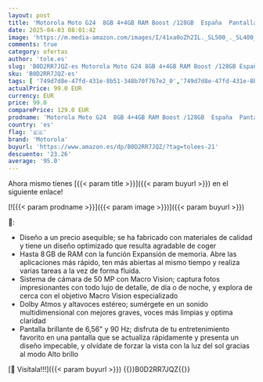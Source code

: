```yaml
---
layout: post
title: 'Motorola Moto G24  8GB 4+4GB RAM Boost /128GB  España  Pantalla HD+6 56"  Cámara Dual 50 MP + 2MP  Dolby Atmos  Android 14  5000 mAh con Carga TurboPower 15W  Incluido  Dual SIM Incluye Funda Verde'
date: 2025-04-03 08:01:42
image: 'https://m.media-amazon.com/images/I/41xa0oZh2IL._SL500_._SL400_.jpg'
comments: true
category: ofertas
author: 'tole.es'
slug: 'B0D2RR7JQZ-es Motorola Moto G24 8GB 4+4GB RAM Boost /128GB España...'
sku: 'B0D2RR7JQZ-es'
tags: [ '749d7d8e-47fd-431e-8b51-348b70f767e2_0','749d7d8e-47fd-431e-8b51-348b70f767e2_1601','749d7d8e-47fd-431e-8b51-348b70f767e2_701','749d7d8e-47fd-431e-8b51-348b70f767e2_9001','Arborist Merchandising Root','Comunicación móvil y accesorios','Electrónica','Móviles','Móviles y smartphones libres','Self Service','Special Features Stores','Wireless category page - Android smartphones','Wireless category page - Smartphones','Wireless category page - Top brands','android','motorola','🇪🇸', ]
actualPrice: 99.0 EUR
currency: EUR
price: 99.0
comparePrice: 129.0 EUR
prodname: 'Motorola Moto G24  8GB 4+4GB RAM Boost /128GB  España  Pantalla HD+6 56"  Cámara Dual 50 MP + 2MP  Dolby Atmos  Android 14  5000 mAh con Carga TurboPower 15W  Incluido  Dual SIM Incluye Funda Verde'
country: 'es'
flag: '🇪🇸'
brand: 'Motorola'
buyurl: 'https://www.amazon.es/dp/B0D2RR7JQZ/?tag=tolees-21'
descuento: '23.26'
average: '95.0'
---
```


Ahora mismo tienes [{{< param title >}}]({{< param buyurl >}}) en el siguiente enlace!

[![{{< param prodname >}}]({{< param image >}})]({{< param buyurl >}})

🔎:

- Diseño a un precio asequible; se ha fabricado con materiales de calidad y tiene un diseño optimizado que resulta agradable de coger
- Hasta 8 GB de RAM con la función Expansión de memoria. Abre las aplicaciones más rápido, ten más abiertas al mismo tiempo y realiza varias tareas a la vez de forma fluida.
- Sistema de cámara de 50 MP con Macro Vision; captura fotos impresionantes con todo lujo de detalle, de día o de noche, y explora de cerca con el objetivo Macro Vision especializado
- Dolby Atmos y altavoces estéreo; sumérgete en un sonido multidimensional con mejores graves, voces más limpias y optima claridad
- Pantalla brillante de 6,56" y 90 Hz; disfruta de tu entretenimiento favorito en una pantalla que se actualiza rápidamente y presenta un diseño impecable, y olvídate de forzar la vista con la luz del sol gracias al modo Alto brillo

[🛒 Visítala!!!]({{< param buyurl >}})
{{<world>}}B0D2RR7JQZ{{</world>}}
